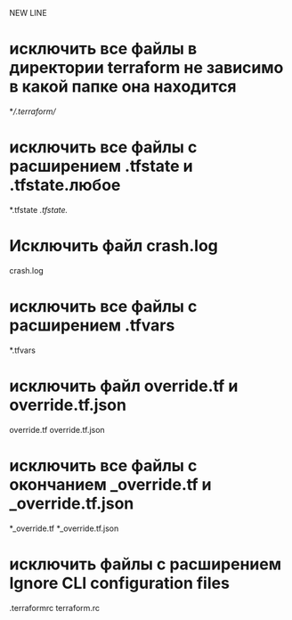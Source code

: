 NEW LINE

# исключить все файлы в директории terraform не зависимо в какой папке она находится
**/.terraform/*

# исключить все файлы с расширением .tfstate и .tfstate.любое
*.tfstate
*.tfstate.*

# Исключить файл crash.log
crash.log

# исключить все файлы с расширением .tfvars
*.tfvars

# исключить файл override.tf и override.tf.json 
override.tf 
override.tf.json

# исключить все файлы с окончанием _override.tf и _override.tf.json
*_override.tf
*_override.tf.json

# исключить файлы с расширением Ignore CLI configuration files
.terraformrc
terraform.rc
